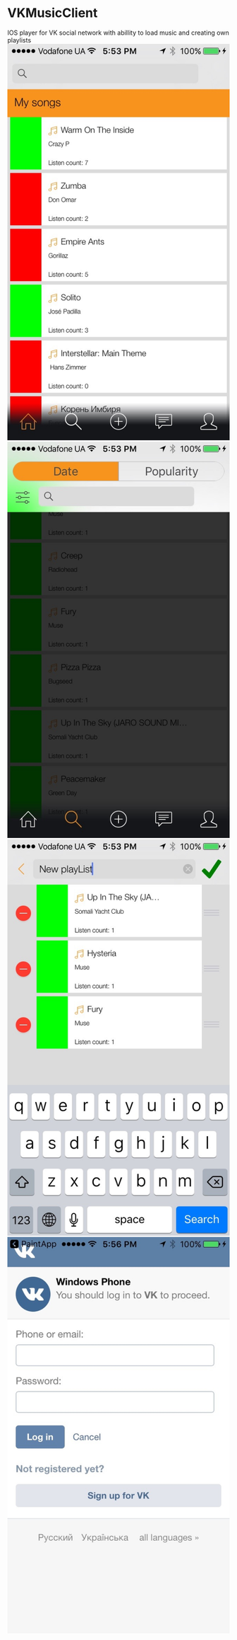 # VKMusicClient

IOS player for VK social network with abillity to load music and creating own playlists
![Alt text](https://github.com/Boriszinkovich/VKMusicClient/blob/master/screenshots/IMG_0734.jpg "Optional Title")
![Alt text](https://github.com/Boriszinkovich/VKMusicClient/blob/master/screenshots/IMG_0735.jpg "Optional Title")
![Alt text](https://github.com/Boriszinkovich/VKMusicClient/blob/master/screenshots/IMG_0736.jpg "Optional Title")
![Alt text](https://github.com/Boriszinkovich/VKMusicClient/blob/master/screenshots/IMG_0737.jpg "Optional Title")
